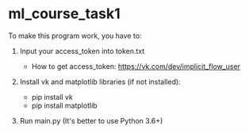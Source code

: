 # ml_course_task1

To make this program work, you have to:
1. Input your access_token into token.txt
   - How to get access_token: <https://vk.com/dev/implicit_flow_user>

2. Install vk and matplotlib libraries (if not installed):
   - pip install vk
   - pip install matplotlib

3. Run main.py (It's better to use Python 3.6+)
